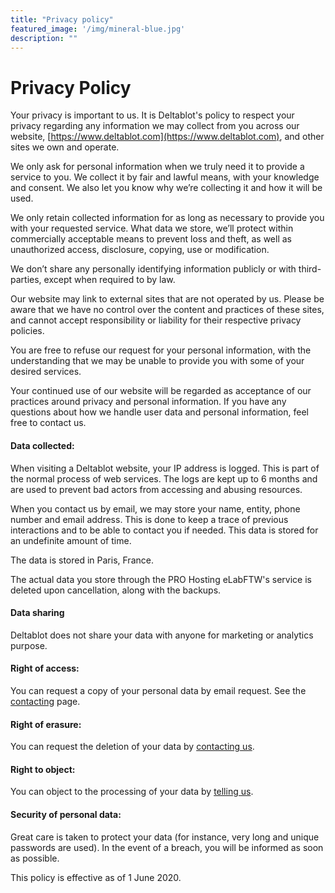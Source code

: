 ```yaml
---
title: "Privacy policy"
featured_image: '/img/mineral-blue.jpg'
description: ""
---
```


# Privacy Policy

Your privacy is important to us. It is Deltablot's policy to respect your privacy regarding any information we may collect from you across our website, [https://www.deltablot.com](https://www.deltablot.com), and other sites we own and operate.

We only ask for personal information when we truly need it to provide a service to you. We collect it by fair and lawful means, with your knowledge and consent. We also let you know why we’re collecting it and how it will be used.

We only retain collected information for as long as necessary to provide you with your requested service. What data we store, we’ll protect within commercially acceptable means to prevent loss and theft, as well as unauthorized access, disclosure, copying, use or modification.

We don’t share any personally identifying information publicly or with third-parties, except when required to by law.

Our website may link to external sites that are not operated by us. Please be aware that we have no control over the content and practices of these sites, and cannot accept responsibility or liability for their respective privacy policies.

You are free to refuse our request for your personal information, with the understanding that we may be unable to provide you with some of your desired services.

Your continued use of our website will be regarded as acceptance of our practices around privacy and personal information. If you have any questions about how we handle user data and personal information, feel free to contact us.


#### Data collected:

When visiting a Deltablot website, your IP address is logged. This is part of the normal process of web services. The logs are kept up to 6 months and are used to prevent bad actors from accessing and abusing resources.

When you contact us by email, we may store your name, entity, phone number and email address. This is done to keep a trace of previous interactions and to be able to contact you if needed. This data is stored for an undefinite amount of time.

The data is stored in Paris, France.

The actual data you store through the PRO Hosting eLabFTW's service is deleted upon cancellation, along with the backups.

#### Data sharing

Deltablot does not share your data with anyone for marketing or analytics purpose.

#### Right of access:

You can request a copy of your personal data by email request. See the [contacting](../contact) page.

#### Right of erasure:

You can request the deletion of your data by [contacting us](../contact).

#### Right to object:

You can object to the processing of your data by [telling us](../contact).

#### Security of personal data:

Great care is taken to protect your data (for instance, very long and unique passwords are used). In the event of a breach, you will be informed as soon as possible.

This policy is effective as of 1 June 2020.
